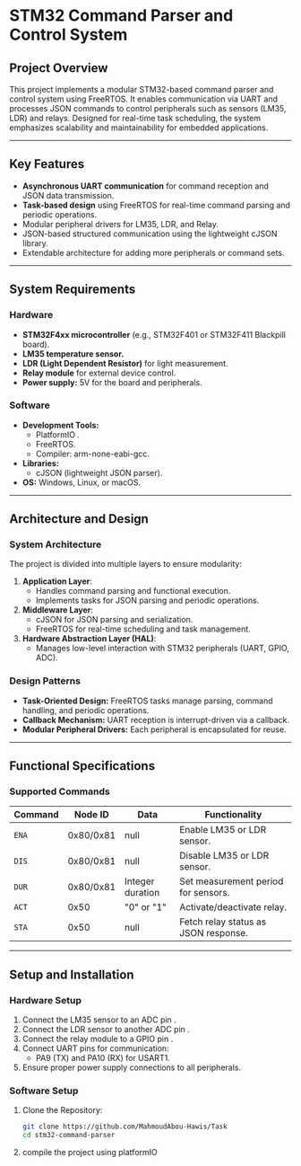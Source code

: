# STM32 Command Parser and Control System

## Project Overview
This project implements a modular STM32-based command parser and control system using FreeRTOS. It enables communication via UART and processes JSON commands to control peripherals such as sensors (LM35, LDR) and relays. Designed for real-time task scheduling, the system emphasizes scalability and maintainability for embedded applications.


---

## Key Features
- **Asynchronous UART communication** for command reception and JSON data transmission.
- **Task-based design** using FreeRTOS for real-time command parsing and periodic operations.
- Modular peripheral drivers for LM35, LDR, and Relay.
- JSON-based structured communication using the lightweight cJSON library.
- Extendable architecture for adding more peripherals or command sets.

---

## System Requirements

### Hardware
- **STM32F4xx microcontroller** (e.g., STM32F401 or STM32F411 Blackpill board).
- **LM35 temperature sensor.**
- **LDR (Light Dependent Resistor)** for light measurement.
- **Relay module** for external device control.
- **Power supply:** 5V for the board and peripherals.

### Software
- **Development Tools:**
  - PlatformIO .
  - FreeRTOS.
  - Compiler: arm-none-eabi-gcc.
- **Libraries:**
  - cJSON (lightweight JSON parser).
- **OS:** Windows, Linux, or macOS.

---

## Architecture and Design

### System Architecture
The project is divided into multiple layers to ensure modularity:
1. **Application Layer**:
   - Handles command parsing and functional execution.
   - Implements tasks for JSON parsing and periodic operations.
2. **Middleware Layer**:
   - cJSON for JSON parsing and serialization.
   - FreeRTOS for real-time scheduling and task management.
3. **Hardware Abstraction Layer (HAL)**:
   - Manages low-level interaction with STM32 peripherals (UART, GPIO, ADC).

### Design Patterns
- **Task-Oriented Design:** FreeRTOS tasks manage parsing, command handling, and periodic operations.
- **Callback Mechanism:** UART reception is interrupt-driven via a callback.
- **Modular Peripheral Drivers:** Each peripheral is encapsulated for reuse.

---

## Functional Specifications

### Supported Commands
| Command | Node ID  | Data             | Functionality                           |
|---------|----------|------------------|-----------------------------------------|
| `ENA`   | 0x80/0x81 | null             | Enable LM35 or LDR sensor.             |
| `DIS`   | 0x80/0x81 | null             | Disable LM35 or LDR sensor.            |
| `DUR`   | 0x80/0x81 | Integer duration | Set measurement period for sensors.    |
| `ACT`   | 0x50      | "0" or "1"       | Activate/deactivate relay.             |
| `STA`   | 0x50      | null             | Fetch relay status as JSON response.   |

---

## Setup and Installation

### Hardware Setup
1. Connect the LM35 sensor to an ADC pin .
2. Connect the LDR sensor to another ADC pin .
3. Connect the relay module to a GPIO pin .
4. Connect UART pins for communication:
   - PA9 (TX) and PA10 (RX) for USART1.
5. Ensure proper power supply connections to all peripherals.

### Software Setup
1. Clone the Repository:
   ```bash
   git clone https://github.com/MahmoudAbou-Hawis/Task
   cd stm32-command-parser

2. compile the project using platformIO
